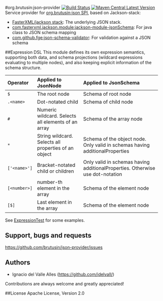 #org.brutusin:json-provider [![Build Status](https://api.travis-ci.org/brutusin/json-provider.svg?branch=master)](https://travis-ci.org/brutusin/json-provider) [![Maven Central Latest Version](https://maven-badges.herokuapp.com/maven-central/org.brutusin/json-provider/badge.svg)](https://maven-badges.herokuapp.com/maven-central/org.brutusin/json-provider/)
Service provider for [org.brutusin:json SPI](https://github.com/brutusin/json), based on Jackson-stack:

* [FasterXML/jackson stack](https://github.com/FasterXML/jackson): The underlying JSON stack.
* [com.fasterxml.jackson.module:jackson-module-jsonSchema](https://github.com/FasterXML/jackson-module-jsonSchema): For java class to JSON schema mapping 
* [com.github.fge:json-schema-validator](https://github.com/fge/json-schema-validator): For validation against a JSON schema

##Expression DSL
This module defines its own expression semantics, supporting both data, and schema projections (wildcard expressions evaluating to multiple nodes), and also keeping explicit information of the schema structure.

| Operator                  | Applied to JsonNode  | Applied to JsonSchema
| :------------------------ | :------------------- |:-------------------- |
| `$`                       | The root node        | Schema of root node |
| `.<name>`                 | Dot-notated child    | Schema of child node
| `#`                       | Numeric wildcard. Selects all elements of an array | Schema of the array node
| `*`                       | String wildcard. Selects all properties of an object | Schema of the object node. Only valid in schemas having additionalProperties
| `['<name>']` | Bracket-notated child or children | Only valid in schemas having additionalProperties. Otherwise use dot-notation |                                 |
| `[<number>]` | number-th element in the array                                            |Schema of the element node
| `[$]` | Last element in the array | Schema of the element node

See [ExpressionTest](src/test/java/org/brutusin/json/spi/jackson/ExpressionTest.java) for some examples.

## Support, bugs and requests
https://github.com/brutusin/json-provider/issues

## Authors

- Ignacio del Valle Alles (<https://github.com/idelvall/>)

Contributions are always welcome and greatly appreciated!

##License
Apache License, Version 2.0
